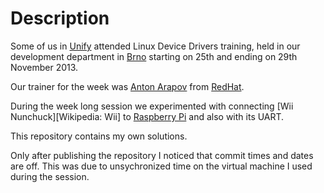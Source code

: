 # Description

Some of us in [Unify][Unify homepage] attended Linux Device Drivers training,
held in our development department in [Brno][Wikipedia: Brno] starting on
25th and ending on 29th November 2013.

Our trainer for the week was [Anton Arapov][Anton Arapov at G+] from
[RedHat][Wikipedia: RedHat].

During the week long session we experimented with connecting
[Wii Nunchuck][Wikipedia: Wii] to [Raspberry Pi][Wikipedia: Raspberry Pi] and
also with its UART.

This repository contains my own solutions.

Only after publishing the repository I noticed that commit times and dates are
off. This was due to unsychronized time on the virtual machine I used during
the session.


[Anton Arapov at G+]:
  https://plus.google.com/+AntonArapov
  "Anton Arapov at G+"
[Unify homepage]:
  http://www.unify.com/
  "Unify, company homepage"
[Wikipedia: Brno]:
  https://en.wikipedia.org/wiki/Brno
  "Wikipedia: Brno"
[Wikipedia: Raspberry Pi]:
  https://en.wikipedia.org/wiki/Raspberry_Pi
  "Wikipedia: Raspberry Pi"
[Wikipedia: Wii Remote -- Nunchuk]:
  https://en.wikipedia.org/wiki/Wii_Remote#Nunchuk
  "Wikipedia: Wii Remote -- Nunchuk"
[Wikipedia: RedHat]:
  https://en.wikipedia.org/wiki/Red_Hat
  "Wikipedia: RedHat"
